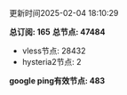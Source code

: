 更新时间2025-02-04 18:10:29

**总订阅: 165**
**总节点: 47484**
- vless节点: 28432
- hysteria2节点: 2

**google ping有效节点: 483**
